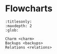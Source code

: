 # Flowcharts

```{toctree}
:titlesonly:
:maxdepth: 2
:glob:

Charm <charm>
Backups <backups>
Relations <relations>
